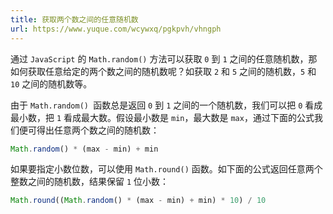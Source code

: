 ```yaml
---
title: 获取两个数之间的任意随机数
url: https://www.yuque.com/wcywxq/pgkpvh/vhngph
---
```


通过 `JavaScript` 的 `Math.random()` 方法可以获取 `0` 到 `1` 之间的任意随机数，那如何获取任意给定的两个数之间的随机数呢？如获取 `2` 和 `5` 之间的随机数，`5` 和 `10` 之间的随机数等。

由于 `Math.random() `函数总是返回 `0` 到 `1` 之间的一个随机数，我们可以把 `0` 看成最小数，把 `1` 看成最大数。假设最小数是 `min`，最大数是 `max`，通过下面的公式我们便可得出任意两个数之间的随机数：

```javascript
Math.random() * (max - min) + min
```

如果要指定小数位数，可以使用 `Math.round()` 函数。如下面的公式返回任意两个整数之间的随机数，结果保留 `1` 位小数：

```javascript
Math.round((Math.random() * (max - min) + min) * 10) / 10
```
